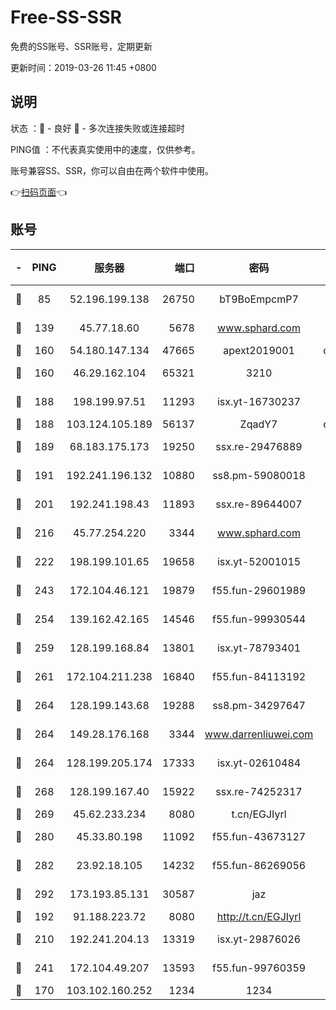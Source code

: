 # Free-SS-SSR

免费的SS账号、SSR账号，定期更新

更新时间：2019-03-26 11:45 +0800

## 说明

状态     ：🙂 - 良好 🙁 - 多次连接失败或连接超时

PING值   ：不代表真实使用中的速度，仅供参考。

账号兼容SS、SSR，你可以自由在两个软件中使用。

👉[扫码页面](https://liesauer.github.io/Free-SS-SSR/)👈

## 账号

|-|PING|服务器|端口|密码|加密方式|区域|
|:----:|:----:|:-----:|-----:|:----:|:----:|:----:|
|🙂|85|52.196.199.138|26750|bT9BoEmpcmP7|aes-256-cfb|JP|
|🙂|139|45.77.18.60|5678|www.sphard.com|aes-256-cfb|JP|
|🙂|160|54.180.147.134|47665|apext2019001|chacha20|KR|
|🙂|160|46.29.162.104|65321|3210|aes-256-ctr|RU|
|🙂|188|198.199.97.51|11293|isx.yt-16730237|aes-256-cfb|US|
|🙂|188|103.124.105.189|56137|ZqadY7|chacha20|CN|
|🙂|189|68.183.175.173|19250|ssx.re-29476889|aes-256-cfb|US|
|🙂|191|192.241.196.132|10880|ss8.pm-59080018|aes-256-cfb|US|
|🙂|201|192.241.198.43|11893|ssx.re-89644007|aes-256-cfb|US|
|🙂|216|45.77.254.220|3344|www.sphard.com|aes-256-cfb|SG|
|🙂|222|198.199.101.65|19658|isx.yt-52001015|aes-256-cfb|US|
|🙂|243|172.104.46.121|19879|f55.fun-29601989|aes-256-cfb|SG|
|🙂|254|139.162.42.165|14546|f55.fun-99930544|aes-256-cfb|SG|
|🙂|259|128.199.168.84|13801|isx.yt-78793401|aes-256-cfb|SG|
|🙂|261|172.104.211.238|16840|f55.fun-84113192|aes-256-cfb|US|
|🙂|264|128.199.143.68|19288|ss8.pm-34297647|aes-256-cfb|SG|
|🙂|264|149.28.176.168|3344|www.darrenliuwei.com|aes-256-cfb|AU|
|🙂|264|128.199.205.174|17333|isx.yt-02610484|aes-256-cfb|SG|
|🙂|268|128.199.167.40|15922|ssx.re-74252317|aes-256-cfb|SG|
|🙂|269|45.62.233.234|8080|t.cn/EGJIyrl|rc4-md5|CA|
|🙂|280|45.33.80.198|11092|f55.fun-43673127|aes-256-cfb|US|
|🙂|282|23.92.18.105|14232|f55.fun-86269056|aes-256-cfb|US|
|🙂|292|173.193.85.131|30587|jaz|aes-256-cfb|US|
|🙂|192|91.188.223.72|8080|http://t.cn/EGJIyrl|rc4-md5|RU|
|🙂|210|192.241.204.13|13319|isx.yt-29876026|aes-256-cfb|US|
|🙂|241|172.104.49.207|13593|f55.fun-99760359|aes-256-cfb|SG|
|🙁|170|103.102.160.252|1234|1234|rc4-md5|JP|
